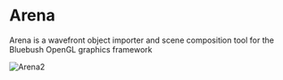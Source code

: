 # Arena

Arena is a wavefront object importer and scene composition tool for the Bluebush OpenGL graphics framework

![Arena2](https://github.com/kingc8/arena/assets/3446076/9e378453-a3f6-45cd-b7b2-8896c4f94a4d)
